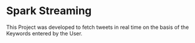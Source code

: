# Spark Streaming
This Project was developed to fetch tweets in real time on the basis of the Keywords entered by the User.